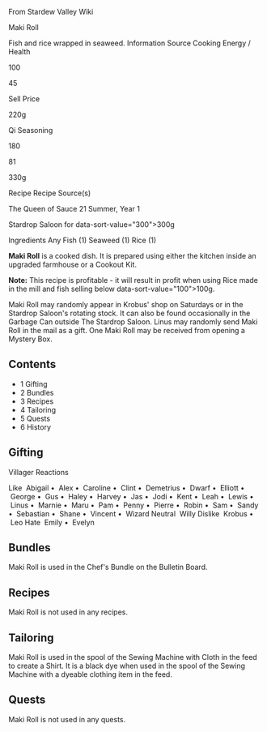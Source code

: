 From Stardew Valley Wiki

Maki Roll

Fish and rice wrapped in seaweed. Information Source Cooking Energy / Health

100

45

Sell Price

220g

Qi Seasoning

180

81

330g

Recipe Recipe Source(s)

The Queen of Sauce 21 Summer, Year 1

Stardrop Saloon for data-sort-value="300"&gt;300g

Ingredients Any Fish (1) Seaweed (1) Rice (1)

**Maki Roll** is a cooked dish. It is prepared using either the kitchen inside an upgraded farmhouse or a Cookout Kit.

**Note:** This recipe is profitable - it will result in profit when using Rice made in the mill and fish selling below data-sort-value="100"&gt;100g.

Maki Roll may randomly appear in Krobus' shop on Saturdays or in the Stardrop Saloon's rotating stock. It can also be found occasionally in the Garbage Can outside The Stardrop Saloon. Linus may randomly send Maki Roll in the mail as a gift. One Maki Roll may be received from opening a Mystery Box.

## Contents

- 1 Gifting
- 2 Bundles
- 3 Recipes
- 4 Tailoring
- 5 Quests
- 6 History

## Gifting

Villager Reactions

Like  Abigail •  Alex •  Caroline •  Clint •  Demetrius •  Dwarf •  Elliott •  George •  Gus •  Haley •  Harvey •  Jas •  Jodi •  Kent •  Leah •  Lewis •  Linus •  Marnie •  Maru •  Pam •  Penny •  Pierre •  Robin •  Sam •  Sandy •  Sebastian •  Shane •  Vincent •  Wizard Neutral  Willy Dislike  Krobus •  Leo Hate  Emily •  Evelyn

## Bundles

Maki Roll is used in the Chef's Bundle on the Bulletin Board.

## Recipes

Maki Roll is not used in any recipes.

## Tailoring

Maki Roll is used in the spool of the Sewing Machine with Cloth in the feed to create a Shirt. It is a black dye when used in the spool of the Sewing Machine with a dyeable clothing item in the feed.

## Quests

Maki Roll is not used in any quests.